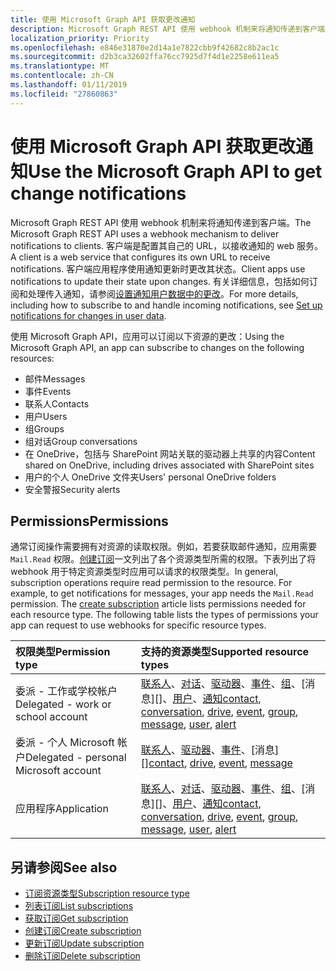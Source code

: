 ```yaml
---
title: 使用 Microsoft Graph API 获取更改通知
description: Microsoft Graph REST API 使用 webhook 机制来将通知传递到客户端。 客户端是配置其自己的 URL，以接收通知的 web 服务。 客户端应用程序使用通知更新时更改其状态。 有关详细信息，包括如何订阅和处理传入通知，请参阅 Set up 中用户数据的更改的通知。
localization_priority: Priority
ms.openlocfilehash: e846e31870e2d14a1e7822cbb9f42682c8b2ac1c
ms.sourcegitcommit: d2b3ca32602ffa76cc7925d7f4d1e2258e611ea5
ms.translationtype: MT
ms.contentlocale: zh-CN
ms.lasthandoff: 01/11/2019
ms.locfileid: "27860863"
---
```

# <a name="use-the-microsoft-graph-api-to-get-change-notifications"></a><span data-ttu-id="3de70-106">使用 Microsoft Graph API 获取更改通知</span><span class="sxs-lookup"><span data-stu-id="3de70-106">Use the Microsoft Graph API to get change notifications</span></span>

<span data-ttu-id="3de70-107">Microsoft Graph REST API 使用 webhook 机制来将通知传递到客户端。</span><span class="sxs-lookup"><span data-stu-id="3de70-107">The Microsoft Graph REST API uses a webhook mechanism to deliver notifications to clients.</span></span> <span data-ttu-id="3de70-108">客户端是配置其自己的 URL，以接收通知的 web 服务。</span><span class="sxs-lookup"><span data-stu-id="3de70-108">A client is a web service that configures its own URL to receive notifications.</span></span> <span data-ttu-id="3de70-109">客户端应用程序使用通知更新时更改其状态。</span><span class="sxs-lookup"><span data-stu-id="3de70-109">Client apps use notifications to update their state upon changes.</span></span> <span data-ttu-id="3de70-110">有关详细信息，包括如何订阅和处理传入通知，请参阅[设置通知用户数据中的更改](/graph/webhooks)。</span><span class="sxs-lookup"><span data-stu-id="3de70-110">For more details, including how to subscribe to and handle incoming notifications, see [Set up notifications for changes in user data](/graph/webhooks).</span></span>

<span data-ttu-id="3de70-111">使用 Microsoft Graph API，应用可以订阅以下资源的更改：</span><span class="sxs-lookup"><span data-stu-id="3de70-111">Using the Microsoft Graph API, an app can subscribe to changes on the following resources:</span></span>

- <span data-ttu-id="3de70-112">邮件</span><span class="sxs-lookup"><span data-stu-id="3de70-112">Messages</span></span>
- <span data-ttu-id="3de70-113">事件</span><span class="sxs-lookup"><span data-stu-id="3de70-113">Events</span></span>
- <span data-ttu-id="3de70-114">联系人</span><span class="sxs-lookup"><span data-stu-id="3de70-114">Contacts</span></span>
- <span data-ttu-id="3de70-115">用户</span><span class="sxs-lookup"><span data-stu-id="3de70-115">Users</span></span>
- <span data-ttu-id="3de70-116">组</span><span class="sxs-lookup"><span data-stu-id="3de70-116">Groups</span></span>
- <span data-ttu-id="3de70-117">组对话</span><span class="sxs-lookup"><span data-stu-id="3de70-117">Group conversations</span></span>
- <span data-ttu-id="3de70-118">在 OneDrive，包括与 SharePoint 网站关联的驱动器上共享的内容</span><span class="sxs-lookup"><span data-stu-id="3de70-118">Content shared on OneDrive, including drives associated with SharePoint sites</span></span>
- <span data-ttu-id="3de70-119">用户的个人 OneDrive 文件夹</span><span class="sxs-lookup"><span data-stu-id="3de70-119">Users' personal OneDrive folders</span></span>
- <span data-ttu-id="3de70-120">安全警报</span><span class="sxs-lookup"><span data-stu-id="3de70-120">Security alerts</span></span>

## <a name="permissions"></a><span data-ttu-id="3de70-121">Permissions</span><span class="sxs-lookup"><span data-stu-id="3de70-121">Permissions</span></span>

<span data-ttu-id="3de70-p103">通常订阅操作需要拥有对资源的读取权限。例如，若要获取邮件通知，应用需要 `Mail.Read` 权限。[创建订阅](../api/subscription-post-subscriptions.md)一文列出了各个资源类型所需的权限。下表列出了将 webhook 用于特定资源类型时应用可以请求的权限类型。</span><span class="sxs-lookup"><span data-stu-id="3de70-p103">In general, subscription operations require read permission to the resource. For example, to get notifications for messages, your app needs the `Mail.Read` permission. The [create subscription](../api/subscription-post-subscriptions.md) article lists permissions needed for each resource type. The following table lists the types of permissions your app can request to use webhooks for specific resource types.</span></span>

| <span data-ttu-id="3de70-126">权限类型</span><span class="sxs-lookup"><span data-stu-id="3de70-126">Permission type</span></span>                        | <span data-ttu-id="3de70-127">支持的资源类型</span><span class="sxs-lookup"><span data-stu-id="3de70-127">Supported resource types</span></span>                                                      |
| :------------------------------------- | :------------------------------------------------------------------------------------ |
| <span data-ttu-id="3de70-128">委派 - 工作或学校帐户</span><span class="sxs-lookup"><span data-stu-id="3de70-128">Delegated - work or school account</span></span>     | <span data-ttu-id="3de70-129">[联系人][]、[对话][]、[驱动器][]、[事件][]、[组][]、[消息][]、[用户][]、[通知][]</span><span class="sxs-lookup"><span data-stu-id="3de70-129">[contact][], [conversation][], [drive][], [event][], [group][], [message][], [user][], [alert][]</span></span> |
| <span data-ttu-id="3de70-130">委派 - 个人 Microsoft 帐户</span><span class="sxs-lookup"><span data-stu-id="3de70-130">Delegated - personal Microsoft account</span></span> | <span data-ttu-id="3de70-131">[联系人][]、[驱动器][]、[事件][]、[消息][]</span><span class="sxs-lookup"><span data-stu-id="3de70-131">[contact][], [drive][], [event][], [message][]</span></span>                                        |
| <span data-ttu-id="3de70-132">应用程序</span><span class="sxs-lookup"><span data-stu-id="3de70-132">Application</span></span>                            | <span data-ttu-id="3de70-133">[联系人][]、[对话][]、[驱动器][]、[事件][]、[组][]、[消息][]、[用户][]、[通知][]</span><span class="sxs-lookup"><span data-stu-id="3de70-133">[contact][], [conversation][], [drive][], [event][], [group][], [message][], [user][], [alert][]</span></span> |

## <a name="see-also"></a><span data-ttu-id="3de70-134">另请参阅</span><span class="sxs-lookup"><span data-stu-id="3de70-134">See also</span></span>

- [<span data-ttu-id="3de70-135">订阅资源类型</span><span class="sxs-lookup"><span data-stu-id="3de70-135">Subscription resource type</span></span>](./subscription.md)
- [<span data-ttu-id="3de70-136">列表订阅</span><span class="sxs-lookup"><span data-stu-id="3de70-136">List subscriptions</span></span>](../api/subscription-list.md)
- [<span data-ttu-id="3de70-137">获取订阅</span><span class="sxs-lookup"><span data-stu-id="3de70-137">Get subscription</span></span>](../api/subscription-get.md)
- [<span data-ttu-id="3de70-138">创建订阅</span><span class="sxs-lookup"><span data-stu-id="3de70-138">Create subscription</span></span>](../api/subscription-post-subscriptions.md)
- [<span data-ttu-id="3de70-139">更新订阅</span><span class="sxs-lookup"><span data-stu-id="3de70-139">Update subscription</span></span>](../api/subscription-update.md)
- [<span data-ttu-id="3de70-140">删除订阅</span><span class="sxs-lookup"><span data-stu-id="3de70-140">Delete subscription</span></span>](../api/subscription-delete.md)

[联系人]: ./contact.md
[contact]: ./contact.md
[对话]: ./conversation.md
[conversation]: ./conversation.md
[驱动器]: ./drive.md
[drive]: ./drive.md
[事件]: ./event.md
[event]: ./event.md
[组]: ./group.md
[group]: ./group.md
[邮件]: ./message.md
[message]: ./message.md
[用户]: ./user.md
[user]: ./user.md
[通知]: ./alert.md
[alert]: ./alert.md

